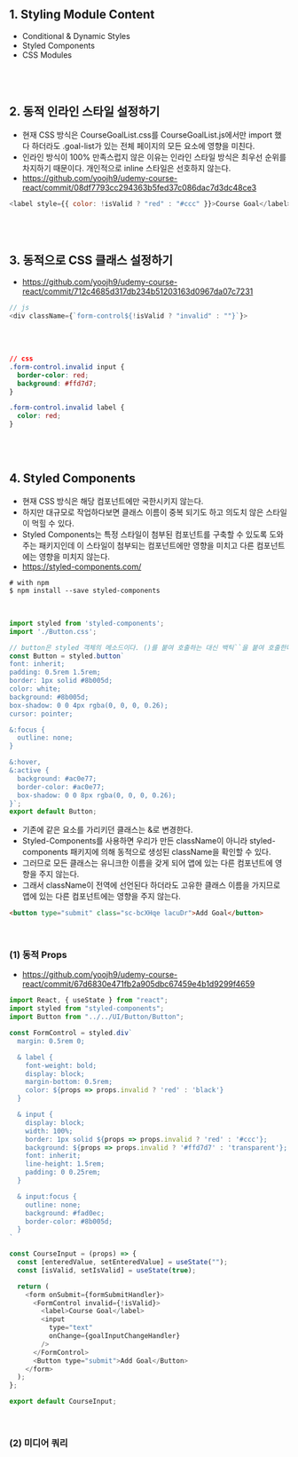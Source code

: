## 1. Styling Module Content

- Conditional & Dynamic Styles
- Styled Components
- CSS Modules

<br><br>

## 2. 동적 인라인 스타일 설정하기

- 현재 CSS 방식은 CourseGoalList.css를 CourseGoalList.js에서만 import 했다 하더라도 .goal-list가 있는 전체 페이지의 모든 요소에 영향을 미친다.
- 인라인 방식이 100% 만족스럽지 않은 이유는 인라인 스타일 방식은 최우선 순위를 차지하기 때문이다. 개인적으로 inline 스타일은 선호하지 않는다.
- https://github.com/yoojh9/udemy-course-react/commit/08df7793cc294363b5fed37c086dac7d3dc48ce3

```javascript
<label style={{ color: !isValid ? "red" : "#ccc" }}>Course Goal</label>
```

<br><br>

## 3. 동적으로 CSS 클래스 설정하기

- https://github.com/yoojh9/udemy-course-react/commit/712c4685d317db234b51203163d0967da07c7231

```javascript
// js
<div className={`form-control${!isValid ? "invalid" : ""}`}>
```

<br><br>

```css
// css
.form-control.invalid input {
  border-color: red;
  background: #ffd7d7;
}

.form-control.invalid label {
  color: red;
}
```

<br><br>

## 4. Styled Components

- 현재 CSS 방식은 해당 컴포넌트에만 국한시키지 않는다.
- 하지만 대규모로 작업하다보면 클래스 이름이 중복 되기도 하고 의도치 않은 스타일이 먹힐 수 있다.
- Styled Components는 특정 스타일이 첨부된 컴포넌트를 구축할 수 있도록 도와주는 패키지인데 이 스타일이 첨부되는 컴포넌트에만 영향을 미치고 다른 컴포넌트에는 영향을 미치지 않는다.
- https://styled-components.com/

```
# with npm
$ npm install --save styled-components 
```

<br>

```javascript
import styled from 'styled-components';
import './Button.css';

// button은 styled 객체의 메소드이다. ()를 붙여 호출하는 대신 백틱``을 붙여 호출한다.
const Button = styled.button`
font: inherit;
padding: 0.5rem 1.5rem;
border: 1px solid #8b005d;
color: white;
background: #8b005d;
box-shadow: 0 0 4px rgba(0, 0, 0, 0.26);
cursor: pointer;

&:focus {
  outline: none;
}

&:hover,
&:active {
  background: #ac0e77;
  border-color: #ac0e77;
  box-shadow: 0 0 8px rgba(0, 0, 0, 0.26);
}`;
export default Button;
```

- 기존에 같은 요소를 가리키던 클래스는 &로 변경한다.
- Styled-Components를 사용하면 우리가 만든 className이 아니라 styled-components 패키지에 의해 동적으로 생성된 className을 확인할 수 있다.
- 그러므로 모든 클래스는 유니크한 이름을 갖게 되어 앱에 있는 다른 컴포넌트에 영향을 주지 않는다. 
- 그래서 className이 전역에 선언된다 하더라도 고유한 클래스 이름을 가지므로 앱에 있는 다른 컴포넌트에는 영향을 주지 않는다.


```html
<button type="submit" class="sc-bcXHqe lacuDr">Add Goal</button>
```

<br>

### (1) 동적 Props

- https://github.com/yoojh9/udemy-course-react/commit/67d6830e471fb2a905dbc67459e4b1d9299f4659

```javascript
import React, { useState } from "react";
import styled from "styled-components";
import Button from "../../UI/Button/Button";

const FormControl = styled.div`
  margin: 0.5rem 0;

  & label {
    font-weight: bold;
    display: block;
    margin-bottom: 0.5rem;
    color: ${props => props.invalid ? 'red' : 'black'}
  }

  & input {
    display: block;
    width: 100%;
    border: 1px solid ${props => props.invalid ? 'red' : '#ccc'};
    background: ${props => props.invalid ? '#ffd7d7' : 'transparent'};
    font: inherit;
    line-height: 1.5rem;
    padding: 0 0.25rem;
  }

  & input:focus {
    outline: none;
    background: #fad0ec;
    border-color: #8b005d;
  }
`

const CourseInput = (props) => {
  const [enteredValue, setEnteredValue] = useState("");
  const [isValid, setIsValid] = useState(true);

  return (
    <form onSubmit={formSubmitHandler}>
      <FormControl invalid={!isValid}>
        <label>Course Goal</label>
        <input
          type="text"
          onChange={goalInputChangeHandler}
        />
      </FormControl>
      <Button type="submit">Add Goal</Button>
    </form>
  );
};

export default CourseInput;

```

<br>

### (2) 미디어 쿼리

